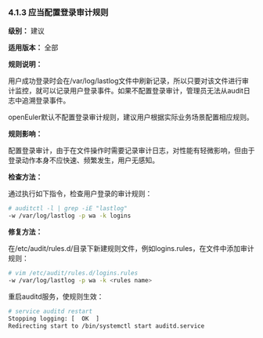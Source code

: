 ### 4.1.3 应当配置登录审计规则

**级别：** 建议

**适用版本：** 全部

**规则说明：** 

用户成功登录时会在/var/log/lastlog文件中刷新记录，所以只要对该文件进行审计监控，就可以记录用户登录事件。如果不配置登录审计，管理员无法从audit日志中追溯登录事件。

openEuler默认不配置登录审计规则，建议用户根据实际业务场景配置相应规则。

**规则影响：**

配置登录审计，由于在文件操作时需要记录审计日志，对性能有轻微影响，但由于登录动作本身不应快速、频繁发生，用户无感知。

**检查方法：**

通过执行如下指令，检查用户登录的审计规则：

```bash
# auditctl -l | grep -iE "lastlog"
-w /var/log/lastlog -p wa -k logins
```

**修复方法：**

在/etc/audit/rules.d/目录下新建规则文件，例如logins.rules，在文件中添加审计规则：

```bash
# vim /etc/audit/rules.d/logins.rules
-w /var/log/lastlog -p wa -k <rules name>
```

重启auditd服务，使规则生效：

```bash
# service auditd restart
Stopping logging: [  OK  ]
Redirecting start to /bin/systemctl start auditd.service
```